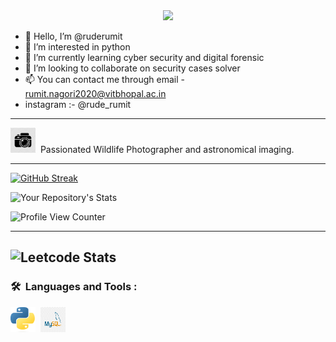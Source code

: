 
<div id="header" align="center">
  <img src="https://media.giphy.com/media/WSBeyxvC1jH496xQGA/giphy.gif" width="500"/>
</div>

- 👋 Hello, I’m @ruderumit
- 👀 I’m interested in python
- 🌱 I’m currently learning cyber security and digital forensic
- 💞️ I’m looking to collaborate on security cases solver
- 📫 You can contact me through email - rumit.nagori2020@vitbhopal.ac.in
- instagram :- @rude_rumit
---
<img src="101171521-photo-camera-simple-icon-on-transparent-background.webp" title="CAMERA" alt="Camera" width="40" height="40"/>&nbsp;
Passionated  Wildlife Photographer and astronomical imaging.

---


<!---
ruderumit/ruderumit is a ✨ special ✨ repository because its `README.md` (this file) appears on your GitHub profile.
You can click the Preview link to take a look at your changes.
--->
[![GitHub Streak](http://github-readme-streak-stats.herokuapp.com?user=ruderumit1403&theme=radical&hide_border=true)](https://git.io/streak-stats)

![Your Repository's Stats](https://github-readme-stats.vercel.app/api/top-langs/?username=ruderumit1403&theme=blue-green)



![Profile View Counter](https://komarev.com/ghpvc/?username=ruderumit1403)

---
![Leetcode Stats](https://leetcard.jacoblin.cool/ruderumit?ext=heatmap)
---

### 🛠 &nbsp;Languages and Tools :
<p>
<img src="Python-logo-notext.svg.png" title="PYTHON" alt="Python" width="40" height="40"/>&nbsp;
 <img src ="png-clipart-logo-mysql-database-phpmyadmin-oracle-sql-logo-blue-text.png" title="My SQL" alt="My SQL" width="40" height="40"/>&nbsp;
</p>

